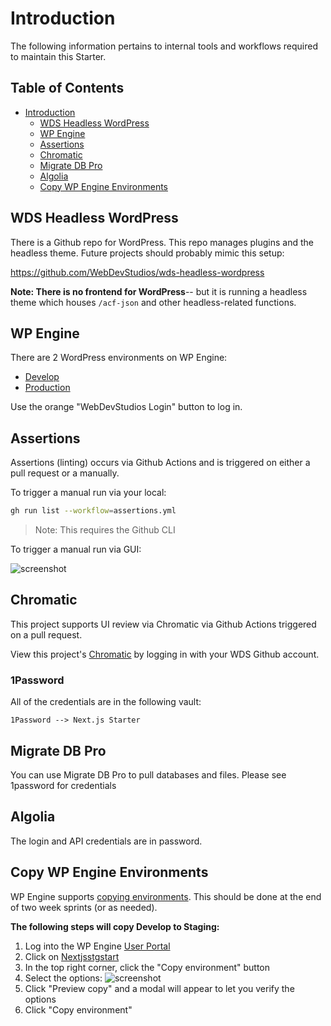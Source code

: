 # Introduction

The following information pertains to internal tools and workflows required to maintain this Starter.

## Table of Contents <!-- omit in toc -->

- [Introduction](#introduction)
  - [WDS Headless WordPress](#wds-headless-wordpress)
  - [WP Engine](#wp-engine)
  - [Assertions](#assertions)
  - [Chromatic](#chromatic)
  - [Migrate DB Pro](#migrate-db-pro)
  - [Algolia](#algolia)
  - [Copy WP Engine Environments](#copy-wp-engine-environments)

## WDS Headless WordPress

There is a Github repo for WordPress. This repo manages plugins and the headless theme. Future projects should probably mimic this setup:

<https://github.com/WebDevStudios/wds-headless-wordpress>

**Note: There is no frontend for WordPress**-- but it is running a headless theme which houses `/acf-json` and other headless-related functions.

## WP Engine

There are 2 WordPress environments on WP Engine:

- [Develop](https://nextjsdevstart.wpengine.com/wp-admin/)
- [Production](https://nextjs.wpengine.com/wp-admin)

Use the orange "WebDevStudios Login" button to log in.

## Assertions

Assertions (linting) occurs via Github Actions and is triggered on either a pull request or a manually.

To trigger a manual run via your local:

```bash
gh run list --workflow=assertions.yml
```

> Note: This requires the Github CLI

To trigger a manual run via GUI:

![screenshot](https://dl.dropbox.com/s/oh3oi3sutpamz2c/Screen%20Shot%202021-04-16%20at%2007.52.04.png?dl=0)

## Chromatic

This project supports UI review via Chromatic via Github Actions triggered on a pull request.

View this project's [Chromatic](https://chromatic.com/library?appId=5fe0becf19ad53002147b034&branch=staging) by logging in with your WDS Github account.

### 1Password

All of the credentials are in the following vault:

```text
1Password --> Next.js Starter
```

## Migrate DB Pro

You can use Migrate DB Pro to pull databases and files. Please see 1password for credentials

## Algolia

The login and API credentials are in password.

## Copy WP Engine Environments

WP Engine supports [copying environments](https://wpengine.com/support/copy-site/). This should be done at the end of two week sprints (or as needed).

**The following steps will copy Develop to Staging:**

1. Log into the WP Engine [User Portal](https://my.wpengine.com/sites)
2. Click on [Nextjsstgstart](https://my.wpengine.com/installs/nextjsstgstart)
3. In the top right corner, click the "Copy environment" button
4. Select the options:
   ![screenshot](https://dl.dropbox.com/s/uvzm2trqbgbpyky/Screen%20Shot%202020-12-21%20at%2011.19.34%20AM.png?dl=0)
5. Click "Preview copy" and a modal will appear to let you verify the options
6. Click "Copy environment"
